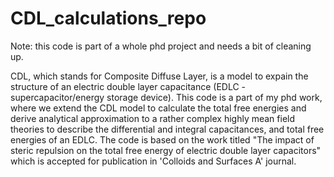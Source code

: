 # CDL_calculations_repo
Note: this code is part of a whole phd project and needs a bit of cleaning up.


CDL, which stands for Composite Diffuse Layer, is a model to expain the structure of an electric double layer capacitance (EDLC - supercapacitor/energy storage device). This code is a part of my phd work, where we extend the CDL model to calculate the total free energies and derive analytical approximation to a rather complex highly mean field theories to describe the differential and integral capacitances, and total free energies of an EDLC. The code is based on the work titled "The impact of steric repulsion on the total free energy of electric double layer capacitors" which is accepted for publication in 'Colloids and Surfaces A' journal.
